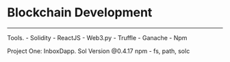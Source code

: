 # Blockchain Development

<hr/>
Tools.
- Solidity
- ReactJS
- Web3.py
- Truffle
- Ganache
- Npm
<p>
Project One: InboxDapp. 
Sol Version @0.4.17
npm - fs, path, solc
</p>
